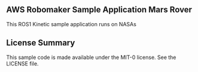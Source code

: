 ## AWS Robomaker Sample Application Mars Rover

This ROS1 Kinetic sample application runs on NASAs

## License Summary

This sample code is made available under the MIT-0 license. See the LICENSE file.

